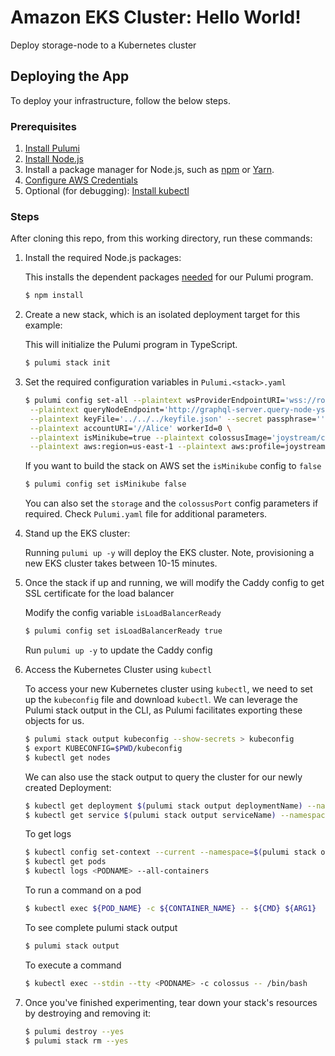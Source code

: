 # Amazon EKS Cluster: Hello World!

Deploy storage-node to a Kubernetes cluster

## Deploying the App

To deploy your infrastructure, follow the below steps.

### Prerequisites

1. [Install Pulumi](https://www.pulumi.com/docs/get-started/install/)
1. [Install Node.js](https://nodejs.org/en/download/)
1. Install a package manager for Node.js, such as [npm](https://www.npmjs.com/get-npm) or [Yarn](https://yarnpkg.com/en/docs/install).
1. [Configure AWS Credentials](https://www.pulumi.com/docs/intro/cloud-providers/aws/setup/)
1. Optional (for debugging): [Install kubectl](https://kubernetes.io/docs/tasks/tools/)

### Steps

After cloning this repo, from this working directory, run these commands:

1. Install the required Node.js packages:

   This installs the dependent packages [needed](https://www.pulumi.com/docs/intro/concepts/how-pulumi-works/) for our Pulumi program.

   ```bash
   $ npm install
   ```

1. Create a new stack, which is an isolated deployment target for this example:

   This will initialize the Pulumi program in TypeScript.

   ```bash
   $ pulumi stack init
   ```

1. Set the required configuration variables in `Pulumi.<stack>.yaml`

   ```bash
   $ pulumi config set-all --plaintext wsProviderEndpointURI='wss://rome-rpc-endpoint.joystream.org:9944/' \
    --plaintext queryNodeEndpoint='http://graphql-server.query-node-yszsbs2i:8081' \
    --plaintext keyFile='../../../keyfile.json' --secret passphrase='' \
    --plaintext accountURI='//Alice' workerId=0 \
    --plaintext isMinikube=true --plaintext colossusImage='joystream/colossus:latest' \
    --plaintext aws:region=us-east-1 --plaintext aws:profile=joystream-user
   ```

   If you want to build the stack on AWS set the `isMinikube` config to `false`

   ```bash
   $ pulumi config set isMinikube false
   ```

   You can also set the `storage` and the `colossusPort` config parameters if required. Check `Pulumi.yaml` file
   for additional parameters.

1. Stand up the EKS cluster:

   Running `pulumi up -y` will deploy the EKS cluster. Note, provisioning a
   new EKS cluster takes between 10-15 minutes.

1. Once the stack if up and running, we will modify the Caddy config to get SSL certificate for the load balancer

   Modify the config variable `isLoadBalancerReady`

   ```bash
   $ pulumi config set isLoadBalancerReady true
   ```

   Run `pulumi up -y` to update the Caddy config

1. Access the Kubernetes Cluster using `kubectl`

   To access your new Kubernetes cluster using `kubectl`, we need to set up the
   `kubeconfig` file and download `kubectl`. We can leverage the Pulumi
   stack output in the CLI, as Pulumi facilitates exporting these objects for us.

   ```bash
   $ pulumi stack output kubeconfig --show-secrets > kubeconfig
   $ export KUBECONFIG=$PWD/kubeconfig
   $ kubectl get nodes
   ```

   We can also use the stack output to query the cluster for our newly created Deployment:

   ```bash
   $ kubectl get deployment $(pulumi stack output deploymentName) --namespace=$(pulumi stack output namespaceName)
   $ kubectl get service $(pulumi stack output serviceName) --namespace=$(pulumi stack output namespaceName)
   ```

   To get logs

   ```bash
   $ kubectl config set-context --current --namespace=$(pulumi stack output namespaceName)
   $ kubectl get pods
   $ kubectl logs <PODNAME> --all-containers
   ```

   To run a command on a pod

   ```bash
   $ kubectl exec ${POD_NAME} -c ${CONTAINER_NAME} -- ${CMD} ${ARG1}
   ```

   To see complete pulumi stack output

   ```bash
   $ pulumi stack output
   ```

   To execute a command

   ```bash
   $ kubectl exec --stdin --tty <PODNAME> -c colossus -- /bin/bash
   ```

1. Once you've finished experimenting, tear down your stack's resources by destroying and removing it:

   ```bash
   $ pulumi destroy --yes
   $ pulumi stack rm --yes
   ```
